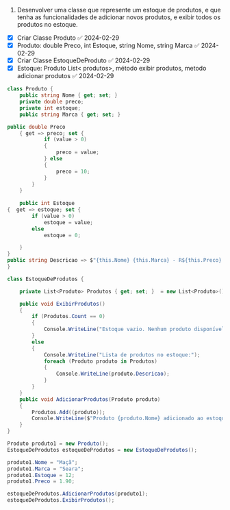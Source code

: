 1. Desenvolver uma classe que represente um estoque de produtos, e que tenha as funcionalidades de adicionar novos produtos, e exibir todos os produtos no estoque.

- [x] Criar Classe Produto ✅ 2024-02-29
- [x] Produto: double Preco, int Estoque, string Nome, string Marca ✅ 2024-02-29
- [x] Criar Classe EstoqueDeProduto ✅ 2024-02-29
- [x] Estoque: Produto List< produtos>, método exibir produtos, metodo adicionar produtos ✅ 2024-02-29

```C#
class Produto {
    public string Nome { get; set; }
    private double preco;
    private int estoque;
    public string Marca { get; set; }

public double Preco
    { get => preco; set {
            if (value > 0)
            {
                preco = value;
            } else
            {
                preco = 10;
            }
        }
    }
    
    public int Estoque
{  get => estoque; set {
        if (value > 0)
            estoque = value;
        else
            estoque = 0;

    }
}
public string Descricao => $"{this.Nome} {this.Marca} - R${this.Preco} - Quantidade: {this.Estoque}";
}

```

```C#
class EstoqueDeProdutos {

    private List<Produto> Produtos { get; set; }  = new List<Produto>();

    public void ExibirProdutos()
    {
        if (Produtos.Count == 0)
        {
            Console.WriteLine("Estoque vazio. Nenhum produto disponível");
        }
        else
        {
            Console.WriteLine("Lista de produtos no estoque:");
            foreach (Produto produto in Produtos)
            {
                Console.WriteLine(produto.Descricao);
            }
        }
    }
    public void AdicionarProdutos(Produto produto)
    {
        Produtos.Add((produto));
        Console.WriteLine($"Produto {produto.Nome} adicionado ao estoque.");
    }
}
```

```C#
Produto produto1 = new Produto();
EstoqueDeProdutos estoqueDeProdutos = new EstoqueDeProdutos();

produto1.Nome = "Maçã";
produto1.Marca = "Seara";
produto1.Estoque = 12;
produto1.Preco = 1.90;

estoqueDeProdutos.AdicionarProdutos(produto1);
estoqueDeProdutos.ExibirProdutos();
```